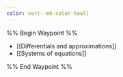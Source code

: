 ```yaml
---
color: var(--mk-color-teal)
---
```

%% Begin Waypoint %%
- [[Differentials and approximations]]
- [[Systems of equations]]

%% End Waypoint %%